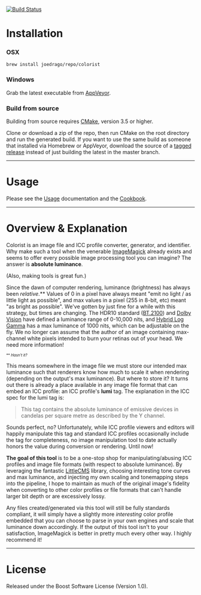 [![Build Status](https://travis-ci.com/joedrago/colorist.svg?branch=master)](https://travis-ci.com/joedrago/colorist)

# Installation

### OSX

`brew install joedrago/repo/colorist`

### Windows

Grab the latest executable from [AppVeyor](https://ci.appveyor.com/project/joedrago/colorist/build/artifacts).

### Build from source

Building from source requires [CMake](https://cmake.org/download/), version 3.5
or higher.

Clone or download a zip of the repo, then run CMake on the root directory and
run the generated build. If you want to use the same build as someone that
installed via Homebrew or AppVeyor, download the source of a [tagged
release](https://github.com/joedrago/colorist/tags) instead of just building
the latest in the master branch.

---

# Usage

Please see the [Usage](./docs/Usage.md) documentation and the
[Cookbook](./docs/Cookbook.md).

---

# Overview & Explanation

Colorist is an image file and ICC profile converter, generator, and identifier.
Why make such a tool when the venerable
[ImageMagick](https://www.imagemagick.org/) already exists and seems to offer
every possible image processing tool you can imagine? The answer is __absolute
luminance__.

(Also, making tools is great fun.)

Since the dawn of computer rendering, luminance (brightness) has always been
*relative*.\*\* Values of 0 in a pixel have always meant "emit no light / as
little light as possible", and max values in a pixel (255 in 8-bit, etc) meant
"as bright as possible". We've gotten by just fine for a while with this
strategy, but times are changing. The HDR10 standard
([BT.2100](https://en.wikipedia.org/wiki/Rec._2100)) and [Dolby
Vision](https://en.wikipedia.org/wiki/Dolby_Laboratories#Video_processing) have
defined a luminance range of 0-10,000 nits, and [Hybrid Log
Gamma](https://en.wikipedia.org/wiki/Hybrid_Log-Gamma) has a max luminance of
1000 nits, which can be adjustable on the fly. We no longer can assume that the
author of an image containing max-channel white pixels intended to burn your
retinas out of your head. We need more information!

<sup><sub>\*\* *Hasn't it?*</sub></sup>

This means somewhere in the image file we must store our intended max luminance
such that renderers know how much to scale it when rendering (depending on the
output's max luminance). But where to store it? It turns out there is already a
place available in any image file format that can embed an ICC profile: an ICC
profile's **lumi** tag. The explanation in the ICC spec for the lumi tag is:

> This tag contains the absolute luminance of emissive devices in candelas per
> square metre as described by the Y channel.

Sounds perfect, no? Unfortunately, while ICC profile viewers and editors will
happily manipulate this tag and standard ICC profiles occasionally include the
tag for completeness, no image manipulation tool to date actually honors the
value during conversion or rendering. Until now!

**The goal of this tool** is to be a one-stop shop for manipulating/abusing ICC
profiles and image file formats (with respect to absolute luminance). By
leveraging the fantastic [LittleCMS](http://www.littlecms.com/) library,
choosing interesting tone curves and max luminance, and injecting my own scaling
and tonemapping steps into the pipeline, I hope to maintain as much of the
original image's fidelity when converting to other color profiles or file
formats that can't handle larger bit depth or are excessively lossy.

Any files created/generated via this tool will still be fully standards
compliant, it will simply have a slightly more *interesting* color profile
embedded that you can choose to parse in your own engines and scale that
luminance down accordingly. If the output of this tool isn't to your
satisfaction, ImageMagick is better in pretty much every other way. I highly
recommend it!

---

# License

Released under the Boost Software License (Version 1.0).
